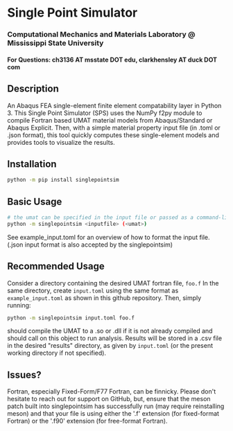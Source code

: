 # Single Point Simulator
### Computational Mechanics and Materials Laboratory @ Mississippi State University
#### For Questions: ch3136 AT msstate DOT edu, clarkhensley AT duck DOT com

## Description
An Abaqus FEA single-element finite element compatability layer in Python 3. This Single Point Simulator (SPS) uses the NumPy f2py module to compile Fortran based UMAT material models from Abaqus/Standard or Abaqus Explicit. Then, with a simple material property input file (in .toml or .json format), this tool quickly computes these single-element models and provides tools to visualize the results.

## Installation
```sh
python -m pip install singlepointsim
```

## Basic Usage
```sh
# the umat can be specified in the input file or passed as a command-line argument
python -m singlepointsim <inputfile> (<umat>)
```

See example\_input.toml for an overview of how to format the input file.
(.json input format is also accepted by the singlepointsim)

## Recommended Usage
Consider a directory containing the desired UMAT fortran file, `foo.f`
In the same directory, create `input.toml` using the same format as `example_input.toml` as shown in this github repository.
Then, simply running:
```sh
python -m singlepointsim input.toml foo.f
```
should compile the UMAT to a .so or .dll if it is not already compiled and should call on this object to run analysis.
Results will be stored in a .csv file in the desired "results" directory, as given by `input.toml` (or the present working directory if not specified).

## Issues?
Fortran, especially Fixed-Form/F77 Fortran, can be finnicky. Please don't hesitate to reach out for support on GitHub, but, ensure that the meson patch built into singlepointsim has successfully run (may require reinstalling meson) and that your file is using either the '.f' extension (for fixed-format Fortran) or the '.f90' extension (for free-format Fortran).
